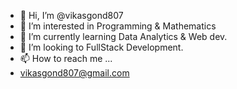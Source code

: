 - 👋 Hi, I’m @vikasgond807
- 👀 I’m interested in Programming & Mathematics
- 🌱 I’m currently learning Data Analytics & Web dev.
- 💞️ I’m looking to FullStack Development.
- 📫 How to reach me ...
- vikasgond807@gmail.com 


<!---
vikasgond807/vikasgond807 is a ✨ special ✨ repository because its `README.md` (this file) appears on your GitHub profile.
You can click the Preview link to take a look at your changes.
--->
